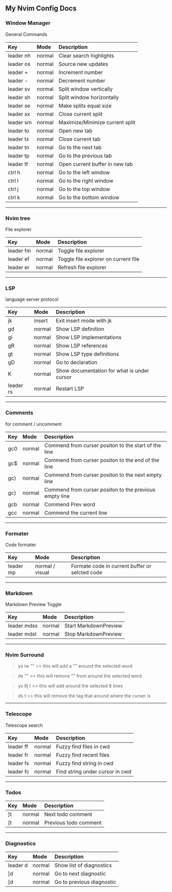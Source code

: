 ## My Nvim Config Docs

### Window Manager

General Commands

| Key       | Mode   | Description                     |
| :-------- | :----- | :------------------------------ |
| leader nh | normal | Clear search highlights         |
| leader os | normal | Source new updates              |
| leader +  | normal | Increment number                |
| leader -  | normal | Decrement number                |
| leader sv | normal | Split window vertically         |
| leader sh | normal | Split window horizontally       |
| leader se | normal | Make splits equal size          |
| leader sx | normal | Close current split             |
| leader sm | normal | Maximize/Minimize current split |
| leader to | normal | Open new tab                    |
| leader tx | normal | Close current tab               |
| leader tn | normal | Go to the next tab              |
| leader tp | normal | Go to the previous tab          |
| leader tf | normal | Open current buffer in new tab  |
| ctrl h    | normal | Go to the left window           |
| ctrl l    | normal | Go to the right window          |
| ctrl j    | normal | Go to the top window            |
| ctrl k    | normal | Go to the bottom window         |

---

### Nvim tree

File explorer

| Key       | Mode   | Description                          |
| :-------- | :----- | :----------------------------------- |
| leader fm | normal | Toggle file explorer                 |
| leader ef | normal | Toggle file explorer on current file |
| leader er | normal | Refresh file explorer                |

---

### LSP

language server protocol

| Key       | Mode   | Description                                 |
| :-------- | :----- | :------------------------------------------ |
| jk        | insert | Exit insert mode with jk                    |
| gd        | normal | Show LSP definition                         |
| gi        | normal | Show LSP implementations                    |
| gR        | normal | Show LSP references                         |
| gt        | normal | Show LSP type definitions                   |
| gD        | normal | Go to declaration                           |
| K         | normal | Show documentation for what is under cursor |
| leader rs | normal | Restart LSP                                 |

---

### Comments

for comment / uncomment

| Key | Mode   | Description                                            |
| :-- | :----- | :----------------------------------------------------- |
| gc0 | normal | Commend from curser positon to the start of the line   |
| gc$ | normal | Commend from curser positon to the end of the line     |
| gc} | normal | Commend from curser positon to the next empty line     |
| gc} | normal | Commend from curser positon to the previous empty line |
| gcb | normal | Commend Prev word                                      |
| gcc | normal | Commend the current line                               |

---

### Formater

Code formater

| Key       | Mode            | Description                                    |
| :-------- | :-------------- | :--------------------------------------------- |
| leader mp | normal / visual | Formate code in current buffer or selcted code |

---

### Markdown

Markdown Preview Toggle

| Key         | Mode   | Description           |
| :---------- | :----- | :-------------------- |
| leader mdss | normal | Start MarkdownPreview |
| leader mdst | normal | Stop MarkdownPreview  |

---

### Nvim Surround

> ys iw "" >> this will add a "" around the selected word

> ds "" >> this will remove "" from around the selected word

> ys 8j t <tag> >> this will add <tag></tag> around the selected 8 lines

> ds t >> this will remove the tag that around where the curser is

---

### Telescope

Telescope search

| Key       | Mode   | Description                     |
| :-------- | :----- | :------------------------------ |
| leader ff | normal | Fuzzy find files in cwd         |
| leader fr | normal | Fuzzy find recent files         |
| leader fs | normal | Fuzzy find string in cwd        |
| leader fc | normal | Find string under cursor in cwd |

---

### Todos

<!-- TODO: -->

| Key | Mode   | Description           |
| :-- | :----- | :-------------------- |
| ]t  | normal | Next todo comment     |
| [t  | normal | Previous todo comment |

---

### Diagnostics

| Key      | Mode   | Description               |
| :------- | :----- | :------------------------ |
| leader d | normal | Show list of diagnostics  |
| ]d       | normal | Go to next diagnostic     |
| [d       | normal | Go to previous diagnostic |
